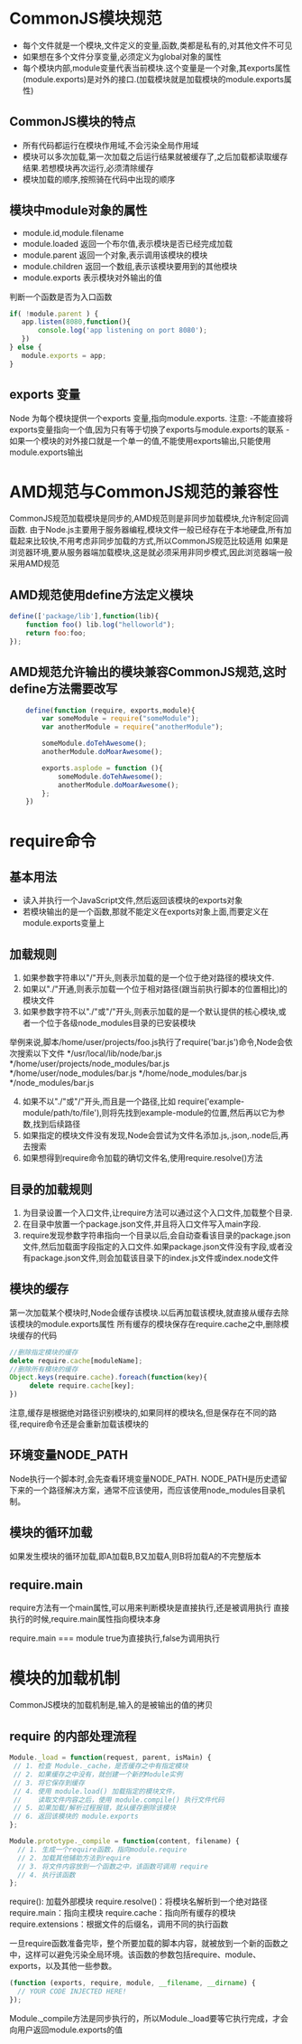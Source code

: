 # CommonJS模块规范
- 每个文件就是一个模块,文件定义的变量,函数,类都是私有的,对其他文件不可见
- 如果想在多个文件分享变量,必须定义为global对象的属性
- 每个模块内部,module变量代表当前模块.这个变量是一个对象,其exports属性(module.exports)是对外的接口.(加载模块就是加载模块的module.exports属性)

## CommonJS模块的特点
 - 所有代码都运行在模块作用域,不会污染全局作用域
 - 模块可以多次加载,第一次加载之后运行结果就被缓存了,之后加载都读取缓存结果.若想模块再次运行,必须清除缓存
 - 模块加载的顺序,按照骑在代码中出现的顺序

## 模块中module对象的属性
 - module.id,module.filename
 - module.loaded 返回一个布尔值,表示模块是否已经完成加载
 - module.parent 返回一个对象,表示调用该模块的模块
 - module.children 返回一个数组,表示该模块要用到的其他模块
 - module.exports 表示模块对外输出的值

 判断一个函数是否为入口函数
 ```javascript
 if( !module.parent ) {
 	app.listen(8080,function(){
 		console.log('app listening on port 8080');
 	})
 } else {
 	module.exports = app;
 }
 ```

## exports 变量
Node 为每个模块提供一个exports 变量,指向module.exports.
注意:
  -不能直接将exports变量指向一个值,因为只有等于切换了exports与module.exports的联系
  -如果一个模块的对外接口就是一个单一的值,不能使用exports输出,只能使用module.exports输出

# AMD规范与CommonJS规范的兼容性
CommonJS规范加载模块是同步的,AMD规范则是非同步加载模块,允许制定回调函数.
由于Node.js主要用于服务器编程,模块文件一般已经存在于本地硬盘,所有加载起来比较快,不用考虑非同步加载的方式,所以CommonJS规范比较适用
如果是浏览器环境,要从服务器端加载模块,这是就必须采用非同步模式,因此浏览器端一般采用AMD规范

## AMD规范使用define方法定义模块
```JavaScript
define(['package/lib'],function(lib){
	function foo() lib.log("helloworld");
	return foo:foo;
});
```
## AMD规范允许输出的模块兼容CommonJS规范,这时define方法需要改写
```javascript
	define(function (require, exports,module){
		var someModule = require("someModule");
		var anotherModule = require("anotherModule");

		someModule.doTehAwesome();
		anotherModule.doMoarAwesome();

		exports.asplode = function (){
			someModule.doTehAwesome();
			anotherModule.doMoarAwesome();
		};
	})
```

# require命令
## 基本用法
- 读入并执行一个JavaScript文件,然后返回该模块的exports对象
- 若模块输出的是一个函数,那就不能定义在exports对象上面,而要定义在module.exports变量上

## 加载规则
1. 如果参数字符串以"/"开头,则表示加载的是一个位于绝对路径的模块文件.
2. 如果以"./"开通,则表示加载一个位于相对路径(跟当前执行脚本的位置相比)的模块文件
3. 如果参数字符不以"./"或"/"开头,则表示加载的是一个默认提供的核心模块,或者一个位于各级node_modules目录的已安装模块

举例来说,脚本/home/user/projects/foo.js执行了require('bar.js')命令,Node会依次搜索以下文件
*/usr/local/lib/node/bar.js
*/home/user/projects/node_modules/bar.js
*/home/user/node_modules/bar.js
*/home/node_modules/bar.js
*/node_modules/bar.js

4. 如果不以"./"或"/"开头,而且是一个路径,比如 require('example-module/path/to/file'),则将先找到example-module的位置,然后再以它为参数,找到后续路径
5. 如果指定的模块文件没有发现,Node会尝试为文件名添加.js,.json,.node后,再去搜索
6. 如果想得到require命令加载的确切文件名,使用require.resolve()方法

## 目录的加载规则
1. 为目录设置一个入口文件,让require方法可以通过这个入口文件,加载整个目录.
2. 在目录中放置一个package.json文件,并且将入口文件写入main字段.
3. require发现参数字符串指向一个目录以后,会自动查看该目录的package.json文件,然后加载面字段指定的入口文件.如果package.json文件没有字段,或者没有package.json文件,则会加载该目录下的index.js文件或index.node文件
 
## 模块的缓存
第一次加载某个模块时,Node会缓存该模块.以后再加载该模块,就直接从缓存去除该模块的module.exports属性
所有缓存的模块保存在require.cache之中,删除模块缓存的代码
```JavaScript
//删除指定模块的缓存
delete require.cache[moduleName];
//删除所有模块的缓存
Object.keys(require.cache).foreach(function(key){
	 delete require.cache[key];
})
```
注意,缓存是根据绝对路径识别模块的,如果同样的模块名,但是保存在不同的路径,require命令还是会重新加载该模块的

## 环境变量NODE_PATH
Node执行一个脚本时,会先查看环境变量NODE_PATH.
NODE_PATH是历史遗留下来的一个路径解决方案，通常不应该使用，而应该使用node_modules目录机制。

## 模块的循环加载
如果发生模块的循环加载,即A加载B,B又加载A,则B将加载A的不完整版本

## require.main
require方法有一个main属性,可以用来判断模块是直接执行,还是被调用执行
直接执行的时候,require.main属性指向模块本身
 
 require.main === module true为直接执行,false为调用执行

# 模块的加载机制
 CommonJS模块的加载机制是,输入的是被输出的值的拷贝

## require 的内部处理流程
 ```JavaScript
 Module._load = function(request, parent, isMain) {
  // 1. 检查 Module._cache，是否缓存之中有指定模块
  // 2. 如果缓存之中没有，就创建一个新的Module实例
  // 3. 将它保存到缓存
  // 4. 使用 module.load() 加载指定的模块文件，
  //    读取文件内容之后，使用 module.compile() 执行文件代码
  // 5. 如果加载/解析过程报错，就从缓存删除该模块
  // 6. 返回该模块的 module.exports
};
```
```JavaScript
Module.prototype._compile = function(content, filename) {
  // 1. 生成一个require函数，指向module.require
  // 2. 加载其他辅助方法到require
  // 3. 将文件内容放到一个函数之中，该函数可调用 require
  // 4. 执行该函数
};
```
require(): 加载外部模块
require.resolve()：将模块名解析到一个绝对路径
require.main：指向主模块
require.cache：指向所有缓存的模块
require.extensions：根据文件的后缀名，调用不同的执行函数

一旦require函数准备完毕，整个所要加载的脚本内容，就被放到一个新的函数之中，这样可以避免污染全局环境。该函数的参数包括require、module、exports，以及其他一些参数。
```JavaScript
(function (exports, require, module, __filename, __dirname) {
  // YOUR CODE INJECTED HERE!
});
```
Module._compile方法是同步执行的，所以Module._load要等它执行完成，才会向用户返回module.exports的值
